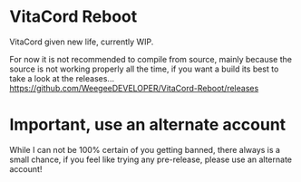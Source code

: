 # VitaCord Reboot
VitaCord given new life, currently WIP.

For now it is not recommended to compile from source, mainly because the source is not working properly all the time, if you want a build its best to take a look at the releases... https://github.com/WeegeeDEVELOPER/VitaCord-Reboot/releases

# Important, use an alternate account
While I can not be 100% certain of you getting banned, there always is a small chance, if you feel like trying any pre-release, please use an alternate account!
